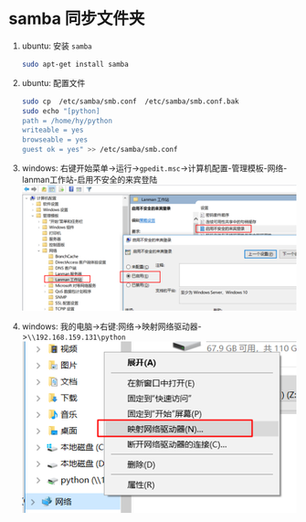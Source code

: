 # samba 同步文件夹

1. ubuntu: 安装 `samba`
    ```bash
    sudo apt-get install samba
    ```

2. ubuntu: 配置文件
    ```bash
    sudo cp  /etc/samba/smb.conf  /etc/samba/smb.conf.bak
    sudo echo "[python]
    path = /home/hy/python
    writeable = yes
    browseable = yes
    guest ok = yes" >> /etc/samba/smb.conf
    ```
    <!-- sudo /etc/init.d/samba restart -->

3. windows: 右键开始菜单->运行->`gpedit.msc`->计算机配置-管理模板-网络-lanman工作站-启用不安全的来宾登陆
    ![](assets/vscodeyuanchengtiaoshipython/2018-11-25-19-17-33.png)

4. windows: 我的电脑->右键:网络->映射网络驱动器->`\\192.168.159.131\python`
    ![](assets/vscodeyuanchengtiaoshipython/2018-11-25-19-18-51.png)
